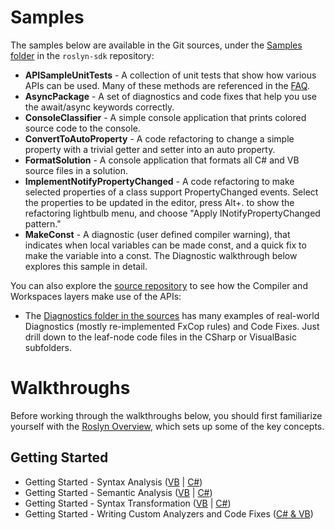 # Samples

The samples below are available in the Git sources, under the [Samples folder](https://github.com/dotnet/roslyn-sdk/tree/master/samples/) in the `roslyn-sdk` repository: 
* **APISampleUnitTests** - A collection of unit tests that show how various APIs can be used. Many of these methods are referenced in the [FAQ](https://github.com/dotnet/roslyn/wiki/FAQ). 
* **AsyncPackage** - A set of diagnostics and code fixes that help you use the await/async keywords correctly. 
* **ConsoleClassifier** - A simple console application that prints colored source code to the console. 
* **ConvertToAutoProperty** - A code refactoring to change a simple property with a trivial getter and setter into an auto property. 
* **FormatSolution** - A console application that formats all C# and VB source files in a solution. 
* **ImplementNotifyPropertyChanged** - A code refactoring to make selected properties of a class support PropertyChanged events. Select the properties to be updated in the editor, press Alt+. to show the refactoring lightbulb menu, and choose "Apply INotifyPropertyChanged pattern." 
* **MakeConst** - A diagnostic (user defined compiler warning), that indicates when local variables can be made const, and a quick fix to make the variable into a const. The Diagnostic walkthrough below explores this sample in detail.

You can also explore the [source repository](https://github.com/dotnet/roslyn/tree/master/src) to see how the Compiler and Workspaces layers make use of the APIs: 
* The [Diagnostics folder in the sources](https://github.com/dotnet/roslyn/tree/master/src/Diagnostics) has many examples of real-world Diagnostics (mostly re-implemented FxCop rules) and Code Fixes. Just drill down to the leaf-node code files in the CSharp or VisualBasic subfolders.

# Walkthroughs
Before working through the walkthroughs below, you should first familiarize yourself with the [Roslyn Overview](https://github.com/dotnet/roslyn/wiki/Roslyn-Overview), which sets up some of the key concepts.

## Getting Started
* Getting Started - Syntax Analysis ([VB](https://github.com/dotnet/roslyn/wiki/Getting-Started-VB-Syntax-Analysis) | [C#](https://github.com/dotnet/roslyn/wiki/Getting-Started-C%23-Syntax-Analysis))
* Getting Started - Semantic Analysis ([VB](https://github.com/dotnet/roslyn/wiki/Getting-Started-VB-Semantic-Analysis) | [C#](https://github.com/dotnet/roslyn/wiki/Getting-Started-C%23-Semantic-Analysis))
* Getting Started - Syntax Transformation ([VB](https://github.com/dotnet/roslyn/wiki/Getting-Started-VB-Syntax-Transformation) | [C#](https://github.com/dotnet/roslyn/wiki/Getting-Started-C%23-Syntax-Transformation))
* Getting Started - Writing Custom Analyzers and Code Fixes ([C# & VB](https://github.com/dotnet/roslyn/wiki/Getting-Started-Writing-a-Custom-Analyzer-&-Code-Fix))


